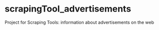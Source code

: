 # scrapingTool_advertisements
Project for Scraping Tools: information about advertisements on the web
